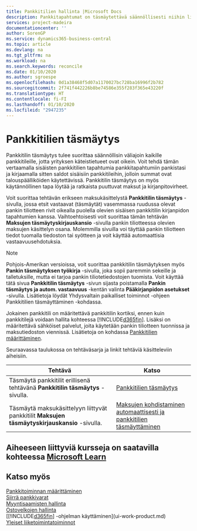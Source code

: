 ```yaml
---
title: Pankkitilien hallinta |Microsoft Docs
description: Pankkitapahtumat on täsmäytettävä säännöllisesti niihin liittyviin pankkitilitapahtumiin.
services: project-madeira
documentationcenter: ''
author: SorenGP
ms.service: dynamics365-business-central
ms.topic: article
ms.devlang: na
ms.tgt_pltfrm: na
ms.workload: na
ms.search.keywords: reconcile
ms.date: 01/10/2020
ms.author: sgroespe
ms.openlocfilehash: 0d1a38468f5d07a1170027bc728ba16996f2b782
ms.sourcegitcommit: 2f741f442226b8be74586e355f283f365e43220f
ms.translationtype: HT
ms.contentlocale: fi-FI
ms.lasthandoff: 01/10/2020
ms.locfileid: "2947235"
---
```

# <a name="reconciling-bank-accounts"></a>Pankkitilien täsmäytys
Pankkitilin täsmäytys tulee suorittaa säännöllisin väliajoin kaikille pankkitileille, jotta yrityksen käteistietueet ovat oikein. Voit tehdä tämän vertaamalla sisäisten pankkitilien tapahtumia pankkitapahtumiin pankistasi ja kirjaamalla sitten saldot sisäisiin pankkitileihin, jolloin summat ovat talouspäälliköiden käytettävissä. Pankkitilin täsmäytys on myös käytännöllinen tapa löytää ja ratkaista puuttuvat maksut ja kirjanpitovirheet.

Voit suorittaa tehtävän erikseen maksukäsittelystä **Pankkitilin täsmäytys** -sivulla, jossa etsit vastaavat (täsmäytät) vasemmassa ruudussa olevat pankin tiliotteen rivit oikealla puolella olevien sisäisen pankkitilin kirjanpidon tapahtumien kanssa. Vaihtoehtoisesti voit suorittaa tämän tehtävän **Maksujen täsmäytyskirjauskansio** -sivulla pankin tiliotteessa olevien maksujen käsittelyn osana. Molemmilla sivuilla voi täyttää pankin tiliotteen tiedot tuomalla tiedoston tai syötteen ja voit käyttää automaattisia vastaavuusehdotuksia.

> [!NOTE]  
> Pohjois-Amerikan versioissa, voit suorittaa pankkitilin täsmäytyksen myös **Pankin täsmäytyksen työkirja** -sivulla, joka sopii paremmin sekeille ja talletuksille, mutta ei tarjoa pankin tiliotetiedostojen tuomista. Voit käyttää tätä sivua **Pankkitilin täsmäytys** -sivun sijasta poistamalla **Pankin täsmäytys ja autom. vastaavuus** -kentän valinta **Pääkirjanpidon asetukset** -sivulla. Lisätietoja löydät Yhdysvaltain paikalliset toiminnot -ohjeen Pankkitilien täsmäyttäminen -kohdassa.

Jokainen pankkitili on määritettävä pankkitilin kortiksi, ennen kuin pankkitilejä voidaan hallita kohteessa [!INCLUDE[d365fin](includes/d365fin_md.md)]. Lisäksi on määritettävä sähköiset palvelut, joita käytetään pankin tiliotteen tuonnissa ja maksutiedoston viennissä. Lisätietoja on kohdassa [Pankkitilien määrittäminen](bank-setup-banking.md).

Seuraavassa taulukossa on tehtäväsarja ja linkit tehtäviä käsitteleviin aiheisiin.

| Tehtävä | Katso |
| --- | --- |
| Täsmäytä pankkitilit erillisenä tehtävänä **Pankkitilin täsmäytys** -sivulla. |[Pankkitilien täsmäytys](bank-how-reconcile-bank-accounts-separately.md) |
| Täsmäytä maksukäsittelyyn liittyvät pankkitilit **Maksujen täsmäytyskirjauskansio** -sivulla. |[Maksujen kohdistaminen automaattisesti ja pankkitilien täsmäyttäminen](receivables-apply-payments-auto-reconcile-bank-accounts.md) |

## <a name="see-related-training-at-microsoft-learnlearnpathsreconcile-bank-accounts-dynamics-365-business-central"></a>Aiheeseen liittyviä kursseja on saatavilla kohteessa [Microsoft Learn](/learn/paths/reconcile-bank-accounts-dynamics-365-business-central/)

## <a name="see-also"></a>Katso myös
[Pankkitoiminnan määrittäminen](bank-setup-banking.md)  
[Siirrä pankkivarat](bank-how-transfer-bank-funds.md)  
[Myyntisaamisten hallinta](receivables-manage-receivables.md)  
[Ostovelkojen hallinta](payables-manage-payables.md)    
[[!INCLUDE[d365fin](includes/d365fin_md.md)] -ohjelman käyttäminen](ui-work-product.md)  
[Yleiset liiketoimintatoiminnot](ui-across-business-areas.md)
